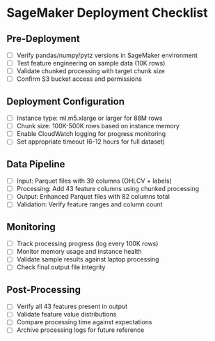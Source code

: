 # SageMaker Deployment Checklist

## Pre-Deployment
- [ ] Verify pandas/numpy/pytz versions in SageMaker environment
- [ ] Test feature engineering on sample data (10K rows)
- [ ] Validate chunked processing with target chunk size
- [ ] Confirm S3 bucket access and permissions

## Deployment Configuration
- [ ] Instance type: ml.m5.xlarge or larger for 88M rows
- [ ] Chunk size: 100K-500K rows based on instance memory
- [ ] Enable CloudWatch logging for progress monitoring
- [ ] Set appropriate timeout (6-12 hours for full dataset)

## Data Pipeline
- [ ] Input: Parquet files with 39 columns (OHLCV + labels)
- [ ] Processing: Add 43 feature columns using chunked processing
- [ ] Output: Enhanced Parquet files with 82 columns total
- [ ] Validation: Verify feature ranges and column count

## Monitoring
- [ ] Track processing progress (log every 100K rows)
- [ ] Monitor memory usage and instance health
- [ ] Validate sample results against laptop processing
- [ ] Check final output file integrity

## Post-Processing
- [ ] Verify all 43 features present in output
- [ ] Validate feature value distributions
- [ ] Compare processing time against expectations
- [ ] Archive processing logs for future reference
